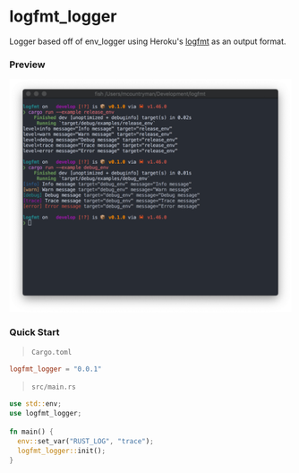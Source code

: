 # logfmt_logger

Logger based off of env_logger using Heroku's [logfmt](https://brandur.org/logfmt) as an
output format.

### Preview
![terminal](docs/terminal.png)

### Quick Start
> `Cargo.toml`
```toml
logfmt_logger = "0.0.1"
```

> `src/main.rs`
```rust
use std::env;
use logfmt_logger;

fn main() {
  env::set_var("RUST_LOG", "trace");
  logfmt_logger::init();
}
```
